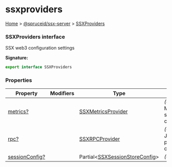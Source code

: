 # ssxproviders

[Home](https://github.com/spruceid/ssx/blob/main/documentation/reference/ssx-server/index.md) > [@spruceid/ssx-server](../) > [SSXProviders](./)

### SSXProviders interface

SSX web3 configuration settings

**Signature:**

```typescript
export interface SSXProviders 
```

### Properties

| Property                                                   | Modifiers | Type                                                                   | Description                                   |
| ---------------------------------------------------------- | --------- | ---------------------------------------------------------------------- | --------------------------------------------- |
| [metrics?](ssx-server.ssxproviders.metrics.md)             |           | [SSXMetricsProvider](../ssx-server.ssxmetricsprovider.md)              | _(Optional)_ Metrics service configurations   |
| [rpc?](ssx-server.ssxproviders.rpc.md)                     |           | [SSXRPCProvider](../ssx-server.ssxrpcprovider.md)                      | _(Optional)_ JSON RPC provider configurations |
| [sessionConfig?](ssx-server.ssxproviders.sessionconfig.md) |           | Partial<[SSXSessionStoreConfig](../ssx-server.ssxsessionstoreconfig/)> | _(Optional)_                                  |
